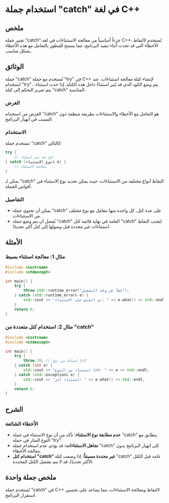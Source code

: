 <!--
Meta Description: # استخدام جملة "catch" في لغة C++ ## ملخص تعتبر جملة "catch" جزءاً أساسياً من معالجة الاستثناءات في لغة C++. تُستخدم لالتقاط الأخطاء التي قد تحدث أثنا...
Meta Keywords: catch, جملة, std, استثناء, استخدام
-->

# استخدام جملة "catch" في لغة C++

## ملخص
تعتبر جملة "catch" جزءاً أساسياً من معالجة الاستثناءات في لغة C++. تُستخدم لالتقاط الأخطاء التي قد تحدث أثناء تنفيذ البرنامج، مما يسمح للمطور بالتعامل مع هذه الأخطاء بشكل مناسب.

## الوثائق
جملة "catch" تُستخدم مع جملة "try" في C++ لإنشاء كتلة معالجة استثناءات. عند استخدام "try"، يتم وضع الكود الذي قد يُثير استثناءً داخل هذه الكتلة. إذا حدث استثناء، يتم تمرير التحكم إلى كتلة "catch" المناسبة.

### الغرض
الغرض من استخدام "catch" هو التعامل مع الأخطاء والاستثناءات بطريقة منظمة دون التسبب في انهيار البرنامج.

### الاستخدام
تستخدم جملة "catch" كالتالي:

```cpp
try {
    // كود قد يثير استثناء
} catch (نوع_الاستثناء& e) {
    // معالجة الاستثناء
}
```

يمكن لـ "catch" التقاط أنواع مختلفة من الاستثناءات، حيث يمكن تحديد نوع الاستثناء في أقواس الجملة.

### التفاصيل
- يمكن أن تحتوي جملة "catch" على عدة كتل، كل واحدة منها تتعامل مع نوع مختلف من الاستثناءات.
- يُفضل أن يتم وضع جملة "catch" العامة في نهاية قائمة كتل "catch" لتجنب التقاط استثناءات غير محددة قبل وصولها إلى كتل أكثر تحديدًا.

## الأمثلة
### مثال 1: معالجة استثناء بسيط
```cpp
#include <iostream>
#include <stdexcept>

int main() {
    try {
        throw std::runtime_error("خطأ في وقت التشغيل");
    } catch (std::runtime_error& e) {
        std::cout << "تم القبض على الاستثناء: " << e.what() << std::endl;
    }
    return 0;
}
```

### مثال 2: استخدام كتل متعددة من "catch"
```cpp
#include <iostream>
#include <stdexcept>

int main() {
    try {
        throw 20; // استثناء من نوع int
    } catch (int e) {
        std::cout << "استثناء من النوع int: " << e << std::endl;
    } catch (std::exception& e) {
        std::cout << "استثناء آخر: " << e.what() << std::endl;
    }
    return 0;
}
```

## الشرح
### الأخطاء الشائعة
- **عدم مطابقة نوع الاستثناء:** تأكد من أن نوع الاستثناء في جملة "catch" يتطابق مع النوع المثار في جملة "try".
- **تجاهل الاستثناءات:** قد يؤدي عدم استخدام جملة "catch" إلى انهيار البرنامج بدون معالجة الأخطاء.
- **استخدام كتل "catch" غير محددة مسبقاً:** إذا وضعت كتلة "catch" عامة قبل الكتل الأكثر تحديدًا، قد لا يتم تشغيل الكتل المحددة.

## ملخص جملة واحدة
تُستخدم جملة "catch" في C++ لالتقاط ومعالجة الاستثناءات، مما يساعد على تحسين استقرار البرنامج.